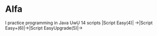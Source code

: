 # Alfa
I practice programming in Java UwU
14 scripts
|Script Easy(4)|
->|Script Easy+(6)|->|Script EasyUpgrade(5)|->
